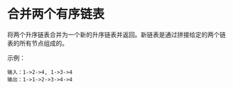 # 合并两个有序链表

将两个升序链表合并为一个新的升序链表并返回。新链表是通过拼接给定的两个链表的所有节点组成的。 

示例：

```
输入：1->2->4, 1->3->4
输出：1->1->2->3->4->4
```
